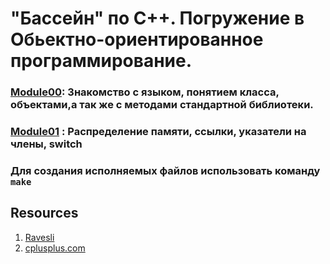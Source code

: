 # "Бассейн" по С++. Погружение в Обьектно-ориентированное программирование.

### [Module00](https://github.com/odgigodji/CPP/tree/master/CPP00): Знакомство с языком, понятием класса, объектами,а так же с методами стандартной библиотеки.

### [Module01](https://github.com/odgigodji/CPP/tree/master/CPP01) : Распределение памяти, ссылки, указатели на члены, switch

### Для создания исполняемых файлов использовать команду `make`

## Resources
1. [Ravesli](https://ravesli.com/uroki-cpp/)
2. [cplusplus.com](https://www.cplusplus.com/)

